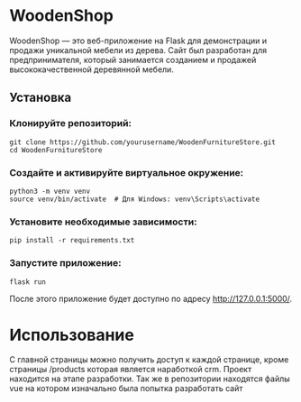 # WoodenShop
WoodenShop — это веб-приложение на Flask для демонстрации и продажи уникальной мебели из дерева. Сайт был разработан для предпринимателя, который занимается созданием и продажей высококачественной деревянной мебели.
## Установка
### Клонируйте репозиторий:
```
git clone https://github.com/yourusername/WoodenFurnitureStore.git
cd WoodenFurnitureStore
```
### Создайте и активируйте виртуальное окружение:
```
python3 -m venv venv
source venv/bin/activate  # Для Windows: venv\Scripts\activate
```
### Установите необходимые зависимости:
```
pip install -r requirements.txt
```
### Запустите приложение:
```
flask run
```
После этого приложение будет доступно по адресу http://127.0.0.1:5000/.

# Использование
C главной страницы можно получить доступ к каждой странице, кроме страницы /products которая является наработкой crm. Проект находится на этапе разработки. Так же в репозитории находятся файлы vue на котором изначально была попытка разработать сайт
